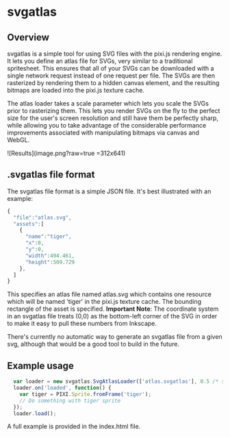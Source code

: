 # svgatlas

## Overview

svgatlas is a simple tool for using SVG files with the pixi.js rendering engine. It lets you define an atlas file for SVGs, very similar to a traditional spritesheet. This ensures that all of your SVGs can be downloaded with a single network request instead of one request per file. The SVGs are then rasterized by rendering them to a hidden canvas element, and the resulting bitmaps are loaded into the pixi.js texture cache.

The atlas loader takes a scale parameter which lets you scale the SVGs prior to rasterizing them. This lets you render SVGs on the fly to the perfect size for the user's screen resolution and still have them be perfectly sharp, while allowing you to take advantage of the considerable performance improvements associated with manipulating bitmaps via canvas and WebGL.

![Results](image.png?raw=true =312x641)

## .svgatlas file format

The svgatlas file format is a simple JSON file. It's best illustrated with an example:

```javascript
{
  "file":"atlas.svg",
  "assets":[
    {
      "name":"tiger",
      "x":0,
      "y":0,
      "width":494.461,
      "height":509.729
    },
  ]
}
```

This specifies an atlas file named atlas.svg which contains one resource which will be named 'tiger' in the pixi.js texture cache. The bounding rectangle of the asset is specified. **Important Note**: The coordinate system in an svgatlas file treats (0,0) as the bottom-left corner of the SVG in order to make it easy to pull these numbers from Inkscape.

There's currently no automatic way to generate an svgatlas file from a given svg, although that would be a good tool to build in the future.

## Example usage

```javascript
  var loader = new svgatlas.SvgAtlasLoader(['atlas.svgatlas'], 0.5 /* scale factor */);
  loader.on('loaded', function() {
    var tiger = PIXI.Sprite.fromFrame('tiger');
    // Do something with tiger sprite
  });
  loader.load();
```

A full example is provided in the index.html file.